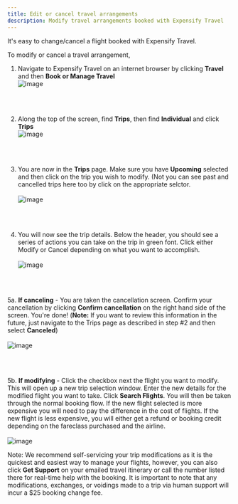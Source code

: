 ```yaml
---
title: Edit or cancel travel arrangements
description: Modify travel arrangements booked with Expensify Travel
---
```

<div id="expensify-classic" markdown="1">

</div>

<div id="new-expensify" markdown="1">
  
It's easy to change/cancel a flight booked with Expensify Travel. 

To modify or cancel a travel arrangement,
<br>
1. Navigate to Expensify Travel on an internet browser by clicking **Travel** and then **Book or Manage Travel**</br>
   ![image](https://github.com/Expensify/App/assets/3697042/c2d0959e-3428-489b-80ee-bfc3477fe96e)

<br>
<br>

2. Along the top of the screen, find **Trips**, then find **Individual** and click **Trips**
   <br>
   ![image](https://github.com/Expensify/App/assets/3697042/8e3b4be4-0a07-4969-af97-f34c33ce0132)

<br>
<br>

3. You are now in the **Trips** page. Make sure you have **Upcoming** selected and then click on the trip you wish to modify. (Not you can see past and cancelled trips here too by click on the appropriate selctor.
   <br>
   <br>
![image](https://github.com/Expensify/App/assets/3697042/cfc2bf85-01ce-4ab1-b6ad-0e9ed0a51aed)

<br>
<br>

4. You will now see the trip details. Below the header, you should see a series of actions you can take on the trip in green font. Click either Modify or Cancel depending on what you want to accomplish.
   <br>
   <br>
![image](https://github.com/Expensify/App/assets/3697042/3882c93d-0a4a-42db-8429-b99ebd8fb930)

<br>
<br>

5a. **If canceling** - You are taken the cancellation screen. Confirm your cancellation by clicking **Confirm cancellation** on the right hand side of the screen. You're done! (**Note:** If you want to review this information in the future, just navigate to the Trips page as described in step #2 and then select **Canceled**)
<br>
<br>
![image](https://github.com/Expensify/App/assets/3697042/6fcad82d-dc13-4fc9-b5fa-400f24bf544e)

<br>
<br>

5b. **If modifying** - Click the checkbox next the flight you want to modify. This will open up a new trip selection window. Enter the new details for the modified flight you want to take. Click **Search Flights**. You will then be taken through the normal booking flow. If the new flight selected is more expensive you will need to pay the difference in the cost of flights. If the new flight is less expensive, you will either get a refund or booking credit depending on the fareclass purchased and the airline. 
<br>
<br>
![image](https://github.com/Expensify/App/assets/3697042/f0e0db1c-af60-4d18-9458-2a3aaf764294)



Note: We recommend self-servicing your trip modifications as it is the quickest and easiest way to manage your flights, however, you can also click **Get Support** on your emailed travel itinerary or call the number listed there for real-time help with the booking. It is important to note that any modifications, exchanges, or voidings made to a trip via human support will incur a $25 booking change fee.


</div>

